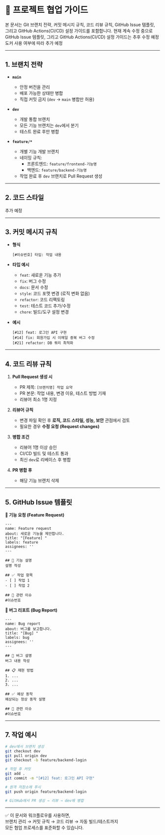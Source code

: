# 🌱 프로젝트 협업 가이드

본 문서는 Git 브랜치 전략, 커밋 메시지 규칙, 코드 리뷰 규칙, GitHub Issue 템플릿, 그리고 GitHub Actions(CI/CD) 설정 가이드를 포함합니다.
현재 계속 수정 중으로 GitHub Issue 템플릿, 그리고 GitHub Actions(CI/CD) 설정 가이드는 추후 수정 예정
도커 사용 여부에 따라 추가 예정

---

## 1. 브랜치 전략

- **`main`**
  - 안정 버전을 관리
  - 배포 가능한 상태만 병합
  - 직접 커밋 금지 (`dev` → `main` 병합만 허용)

- **`dev`**
  - 개발 통합 브랜치
  - 모든 기능 브랜치는 `dev`에서 분기
  - 테스트 완료 후만 병합

- **`feature/*`**
  - 개별 기능 개발 브랜치
  - 네이밍 규칙:
    - 프론트엔드: `feature/frontend-기능명`
    - 백엔드: `feature/backend-기능명`
  - 작업 완료 후 `dev` 브랜치로 Pull Request 생성

---

## 2. 코드 스타일

추가 예정

---

## 3. 커밋 메시지 규칙

- **형식**
  ```
  [#이슈번호] 타입: 작업 내용
  ```

- **타입 예시**
  - `feat`: 새로운 기능 추가
  - `fix`: 버그 수정
  - `docs`: 문서 수정
  - `style`: 코드 포맷 변경 (로직 변화 없음)
  - `refactor`: 코드 리팩토링
  - `test`: 테스트 코드 추가/수정
  - `chore`: 빌드/도구 설정 변경

- **예시**
  ```
  [#12] feat: 로그인 API 구현
  [#14] fix: 회원가입 시 이메일 중복 버그 수정
  [#21] refactor: DB 쿼리 최적화
  ```

---

## 4. 코드 리뷰 규칙

1. **Pull Request 생성 시**
   - PR 제목: `[브랜치명] 작업 요약`
   - PR 본문: 작업 내용, 변경 이유, 테스트 방법 기재
   - 리뷰어 최소 1명 지정

2. **리뷰어 규칙**
   - 변경 파일 확인 후 **로직, 코드 스타일, 성능, 보안** 관점에서 검토
   - 필요한 경우 **수정 요청 (Request changes)**

3. **병합 조건**
   - 리뷰어 1명 이상 승인
   - CI/CD 빌드 및 테스트 통과
   - 최신 `dev`로 리베이스 후 병합

4. **PR 병합 후**
   - 해당 기능 브랜치 삭제

---

## 5. GitHub Issue 템플릿

**📄 기능 요청 (Feature Request)**

```
---
name: Feature request
about: 새로운 기능을 제안합니다.
title: "[Feature] "
labels: feature
assignees: ''
---

## 📌 기능 설명
설명 작성

## ✅ 작업 항목
- [ ] 작업 1
- [ ] 작업 2

## 🔗 관련 이슈
#이슈번호
```

**🐞 버그 리포트 (Bug Report)**

```
---
name: Bug report
about: 버그를 보고합니다.
title: "[Bug] "
labels: bug
assignees: ''
---

## 🐞 버그 설명
버그 내용 작성

## 📋 재현 방법
1. ...
2. ...
3. ...

## ✅ 예상 동작
예상되는 정상 동작 설명

## 🔗 관련 이슈
#이슈번호
```

---
<!--
## 6. GitHub Actions (CI/CD)

아래 예시는 **Spring Boot + React** 프로젝트를 대상으로  
PR 생성 시 **백엔드 빌드/테스트**와 **프론트엔드 빌드 검사**를 자동 실행하는 워크플로우입니다.

`.github/workflows/ci.yml`
```yaml
name: CI

on:
  pull_request:
    branches: [ "dev" ]

jobs:
  backend:
    name: Backend Build & Test
    runs-on: ubuntu-latest
    steps:
      - uses: actions/checkout@v3
      - name: Set up JDK 17
        uses: actions/setup-java@v3
        with:
          java-version: '17'
          distribution: 'temurin'
      - name: Build with Gradle
        working-directory: backend
        run: ./gradlew build

  frontend:
    name: Frontend Build
    runs-on: ubuntu-latest
    steps:
      - uses: actions/checkout@v3
      - name: Set up Node.js
        uses: actions/setup-node@v3
        with:
          node-version: '20'
      - name: Install dependencies
        working-directory: frontend
        run: npm install
      - name: Build React app
        working-directory: frontend
        run: npm run build
```

---
-->
## 7. 작업 예시

```bash
# dev에서 브랜치 생성
git checkout dev
git pull origin dev
git checkout -b feature/backend-login

# 작업 후 커밋
git add .
git commit -m "[#12] feat: 로그인 API 구현"

# 원격 저장소에 푸시
git push origin feature/backend-login

# GitHub에서 PR 생성 → 리뷰 → dev에 병합
```

---

✅ 이 문서와 워크플로우를 사용하면,  
브랜치 관리 → 커밋 규칙 → 코드 리뷰 → 자동 빌드/테스트까지  
모든 협업 프로세스를 표준화할 수 있습니다.
